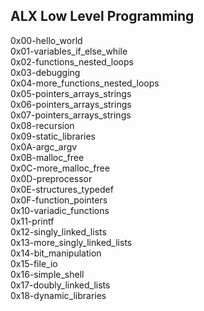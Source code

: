 ## ALX Low Level Programming

0x00-hello_world <br>
0x01-variables_if_else_while <br>
0x02-functions_nested_loops <br>
0x03-debugging <br>
0x04-more_functions_nested_loops <br>
0x05-pointers_arrays_strings <br>
0x06-pointers_arrays_strings <br>
0x07-pointers_arrays_strings <br>
0x08-recursion <br>
0x09-static_libraries <br>
0x0A-argc_argv <br>
0x0B-malloc_free <br>
0x0C-more_malloc_free <br>
0x0D-preprocessor <br>
0x0E-structures_typedef <br>
0x0F-function_pointers <br>
0x10-variadic_functions <br>
0x11-printf <br>
0x12-singly_linked_lists <br>
0x13-more_singly_linked_lists <br>
0x14-bit_manipulation <br>
0x15-file_io <br>
0x16-simple_shell <br>
0x17-doubly_linked_lists <br>
0x18-dynamic_libraries <br>

